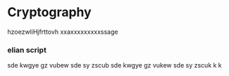# Cryptography
hzoezwliHjfrttovh
xxaxxxxxxxxxssage

### elian script
sde kwgye gz vubew sde sy zscub
sde kwgye gz vukew sde sy zscuk
               k              k